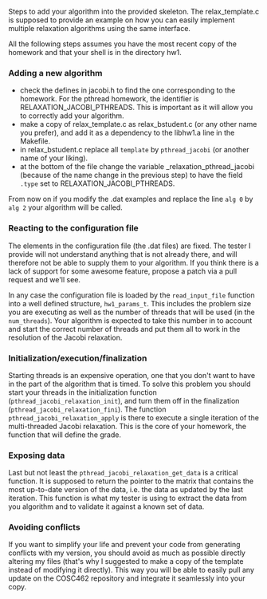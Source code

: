 Steps to add your algorithm into the provided skeleton. The relax_template.c is supposed to provide an example on how you can easily implement multiple relaxation algorithms using the same interface.

All the following steps assumes you have the most recent copy of the homework and that your shell is in the directory hw1.

### Adding a new algorithm

- check the defines in jacobi.h to find the one corresponding to the homework. For the pthread homework, the identifier is RELAXATION\_JACOBI_PTHREADS. This is important as it will allow you to correctly add your algorithm.
- make a copy of relax\_template.c as relax\_bstudent.c (or any other name you prefer), and add it as a dependency to the libhw1.a line in the Makefile.
- in relax\_bstudent.c replace all ```template``` by ```pthread_jacobi``` (or another name of your liking).
- at the bottom of the file change the variable \_relaxation_pthread_jacobi (because of the name change in the previous step) to have the field ```.type``` set to RELAXATION\_JACOBI_PTHREADS.

From now on if you modify the .dat examples and replace the line ```alg 0``` by ```alg 2``` your algorithm will be called.

### Reacting to the configuration file

The elements in the configuration file (the .dat files) are fixed. The tester I provide will not understand anything that is not already there, and will therefore not be able to supply them to your algorithm. If you think there is a lack of support for some awesome feature, propose a patch via a pull request and we'll see.

In any case the configuration file is loaded by the ```read_input_file``` function into a well defined structure, ```hw1_params_t```. This includes the problem size you are executing as well as the number of threads that will be used (in the ```num_threads```). Your algorithm is expected to take this number in to account and start the correct number of threads and put them all to work in the resolution of the Jacobi relaxation.

### Initialization/execution/finalization

Starting threads is an expensive operation, one that you don't want to have in the part of the algorithm that is timed. To solve this problem you should start your threads in the initialization function (```pthread_jacobi_relaxation_init```), and turn them off in the finalization (```pthread_jacobi_relaxation_fini```). The function ```pthread_jacobi_relaxation_apply``` is there to execute a single iteration of the multi-threaded Jacobi relaxation. This is the core of your homework, the function that will define the grade.

### Exposing data

Last but not least the ```pthread_jacobi_relaxation_get_data``` is a critical function. It is supposed to return the pointer to the matrix that contains the most up-to-date version of the data, i.e. the data as updated by the last iteration. This function is what my tester is using to extract the data from you algorithm and to validate it against a known set of data.

### Avoiding conflicts

If you want to simplify your life and prevent your code from generating conflicts with my version, you should avoid as much as possible directly altering my files (that's why I suggested to make a copy of the template instead of modifying it directly). This way you will be able to easily pull any update on the COSC462 repository and integrate it seamlessly into your copy.
